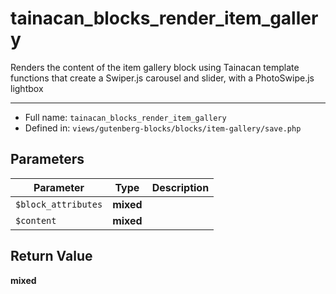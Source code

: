 # tainacan_blocks_render_item_gallery


Renders the content of the item gallery block
using Tainacan template functions that create
a Swiper.js carousel and slider, with a PhotoSwipe.js
lightbox

***

* Full name: `tainacan_blocks_render_item_gallery`
* Defined in: `views/gutenberg-blocks/blocks/item-gallery/save.php`

## Parameters

| Parameter           | Type      | Description |
|---------------------|-----------|-------------|
| `$block_attributes` | **mixed** |             |
| `$content`          | **mixed** |             |

## Return Value

**mixed**
